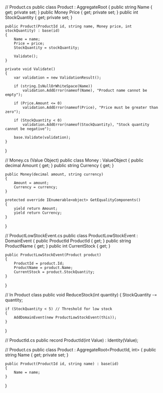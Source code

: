 // Product.cs
public class Product : AggregateRoot<ProductId>
{
    public string Name { get; private set; }
    public Money Price { get; private set; }
    public int StockQuantity { get; private set; }

    public Product(ProductId id, string name, Money price, int stockQuantity) : base(id)
    {
        Name = name;
        Price = price;
        StockQuantity = stockQuantity;
        
        Validate();
    }

    private void Validate()
    {
        var validation = new ValidationResult();
        
        if (string.IsNullOrWhiteSpace(Name))
            validation.AddError(nameof(Name), "Product name cannot be empty");
        
        if (Price.Amount <= 0)
            validation.AddError(nameof(Price), "Price must be greater than zero");
        
        if (StockQuantity < 0)
            validation.AddError(nameof(StockQuantity), "Stock quantity cannot be negative");
            
        base.Validate(validation);
    }
}

// Money.cs (Value Object)
public class Money : ValueObject
{
    public decimal Amount { get; }
    public string Currency { get; }

    public Money(decimal amount, string currency)
    {
        Amount = amount;
        Currency = currency;
    }

    protected override IEnumerable<object> GetEqualityComponents()
    {
        yield return Amount;
        yield return Currency;
    }
}


// ProductLowStockEvent.cs
public class ProductLowStockEvent : DomainEvent
{
    public ProductId ProductId { get; }
    public string ProductName { get; }
    public int CurrentStock { get; }

    public ProductLowStockEvent(Product product)
    {
        ProductId = product.Id;
        ProductName = product.Name;
        CurrentStock = product.StockQuantity;
    }
}

// In Product class
public void ReduceStock(int quantity)
{
    StockQuantity -= quantity;
    
    if (StockQuantity < 5) // Threshold for low stock
    {
        AddDomainEvent(new ProductLowStockEvent(this));
    }
}

<!-- YourCompany.DDD.Core.csproj -->
<ItemGroup>
  <PackageReference Include="System.ComponentModel.Annotations" Version="5.0.0" />
</ItemGroup>

<!-- YourCompany.DDD.Validation.csproj -->
<ItemGroup>
  <PackageReference Include="FluentValidation" Version="11.0.0" />
</ItemGroup>

// ProductId.cs
public record ProductId(int Value) : Identity<int>(Value);

// Product.cs
public class Product : AggregateRoot<ProductId, int>
{
    public string Name { get; private set; }

    public Product(ProductId id, string name) : base(id)
    {
        Name = name;
    }
}